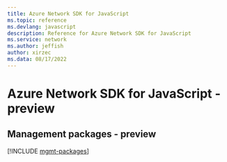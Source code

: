 ```yaml
---
title: Azure Network SDK for JavaScript
ms.topic: reference
ms.devlang: javascript
description: Reference for Azure Network SDK for JavaScript
ms.service: network
ms.author: jeffish
author: xirzec
ms.data: 08/17/2022
---
```

# Azure Network SDK for JavaScript - preview

## Management packages - preview
[!INCLUDE [mgmt-packages](network-mgmt-index.md)]